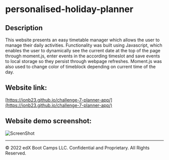 # personalised-holiday-planner

## Description 

This website presents an easy timetable manager which allows the user to manage their daily activities. 
Functionality was built using Javascript, which enables the user to dynamically see the current date at the top of the page through moment.js, enter events in the according timeslot and save events to local storage so they persist through webpage refreshes. Moment.js was also used to change color of timeblock depending on current time of the day.

## Website link:

[https://ionb23.github.io/challenge-7-planner-app/](https://ionb23.github.io/challenge-7-planner-app/)

## Website demo screenshot:

![ScreenShot](/assets/images/website-demo.png)

---

© 2022 edX Boot Camps LLC. Confidential and Proprietary. All Rights Reserved.